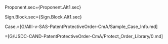Proponent.sec={Proponent.Alt1.sec}

Sign.Block.sec={Sign.Block.Alt1.sec}

Case.=[G/AIII-v-SAS-PatentProtectiveOrder-CmA/Sample_Case_Info.md]

=[G/USDC-CAND-PatentProtectiveOrder-CmA/Protect_Order_Library/0.md]